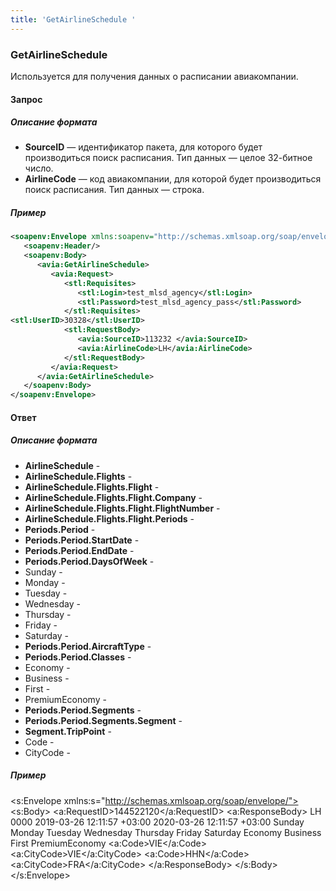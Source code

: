 ```yaml
---
title: 'GetAirlineSchedule '
---
```


### GetAirlineSchedule 

Используется для получения данных о расписании авиакомпании. 

#### Запрос

##### Описание формата

-   **SourceID** — идентификатор пакета, для которого будет производиться поиск расписания. Тип данных — целое 32-битное число.
-   **AirlineCode** — код авиакомпании, для которой будет производиться поиск расписания. Тип данных — строка. 

##### Пример

```xml
<soapenv:Envelope xmlns:soapenv="http://schemas.xmlsoap.org/soap/envelope/" xmlns:avia="http://nemo-ibe.com/Avia" xmlns:stl="http://nemo-ibe.com/STL">
   <soapenv:Header/>
   <soapenv:Body>
      <avia:GetAirlineSchedule>
         <avia:Request>
            <stl:Requisites>
               <stl:Login>test_mlsd_agency</stl:Login>
               <stl:Password>test_mlsd_agency_pass</stl:Password>            
            </stl:Requisites>
<stl:UserID>30328</stl:UserID>     
            <stl:RequestBody>
               <avia:SourceID>113232 </avia:SourceID>
               <avia:AirlineCode>LH</avia:AirlineCode>
            </stl:RequestBody>
         </avia:Request>
      </avia:GetAirlineSchedule>
   </soapenv:Body>
</soapenv:Envelope>
```

#### Ответ

##### Описание формата

-   **AirlineSchedule** - 
-   **AirlineSchedule.Flights** - 
-   **AirlineSchedule.Flights.Flight** - 
-   **AirlineSchedule.Flights.Flight.Company** - 
-   **AirlineSchedule.Flights.Flight.FlightNumber** - 
-   **AirlineSchedule.Flights.Flight.Periods** - 
-   **Periods.Period** - 
-   **Periods.Period.StartDate** - 
-   **Periods.Period.EndDate** - 
-   **Periods.Period.DaysOfWeek** - 
   - Sunday - 
   - Monday - 
   - Tuesday - 
   - Wednesday - 
   - Thursday - 
   - Friday - 
   - Saturday - 
-   **Periods.Period.AircraftType** - 
-   **Periods.Period.Classes** - 
   - Economy -
   - Business -
   - First -
   - PremiumEconomy - 
-   **Periods.Period.Segments** -
-   **Periods.Period.Segments.Segment** - 
-   **Segment.TripPoint** - 
   - Code - 
   - CityCode - 

##### Пример

<s:Envelope xmlns:s="http://schemas.xmlsoap.org/soap/envelope/">
   <s:Body>
      <GetAirlineScheduleResponse xmlns="http://nemo-ibe.com/Avia">
         <GetAirlineScheduleResult xmlns:a="http://nemo-ibe.com/STL" xmlns:i="http://www.w3.org/2001/XMLSchema-instance">
            <a:RequestID>144522120</a:RequestID>
            <a:ResponseBody>
              <AirlineSchedule>
                  <Flights>
                     <Flight>
                        <Company>LH</Company>
                        <FlightNumber>0000</FlightNumber>
                        <Periods>
                           <Period>
                              <StartDate>2019-03-26 12:11:57 +03:00</StartDate>
                              <EndDate>2020-03-26 12:11:57 +03:00</EndDate>
                              <DaysOfWeek>
                                 <Day>Sunday</Day>
                                 <Day>Monday</Day>
                                 <Day>Tuesday</Day>
                                 <Day>Wednesday</Day>
                                 <Day>Thursday</Day>
                                 <Day>Friday</Day>
                                 <Day>Saturday</Day>
                              </DaysOfWeek>
                              <AircraftType i:nil="true"/>
                              <Classes>
                                 <Class>Economy</Class>
                                 <Class>Business</Class>
                                 <Class>First</Class>
                                 <Class>PremiumEconomy</Class>
                              </Classes>
                              <Segments>
                                 <Segment>
                                    <TripPoint>
                                       <a:Code>VIE</a:Code>
                                       <a:CityCode>VIE</a:CityCode>
                                    </TripPoint>
                                 </Segment>
                                 <Segment>
                                    <TripPoint>
                                       <a:Code>HHN</a:Code>
                                       <a:CityCode>FRA</a:CityCode>
                                    </TripPoint>
                                 </Segment>
                              </Segments>
                           </Period>
                        </Periods>
                     </Flight>
                  </Flights>
               </AirlineSchedule>
            </a:ResponseBody>
         </GetAirlineScheduleResult>
      </GetAirlineScheduleResponse>
   </s:Body>
</s:Envelope>

